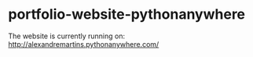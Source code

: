 # portfolio-website-pythonanywhere

The website is currently running on: http://alexandremartins.pythonanywhere.com/

